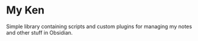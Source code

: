 # My Ken

Simple library containing scripts and custom plugins for managing my notes and other stuff in Obsidian.